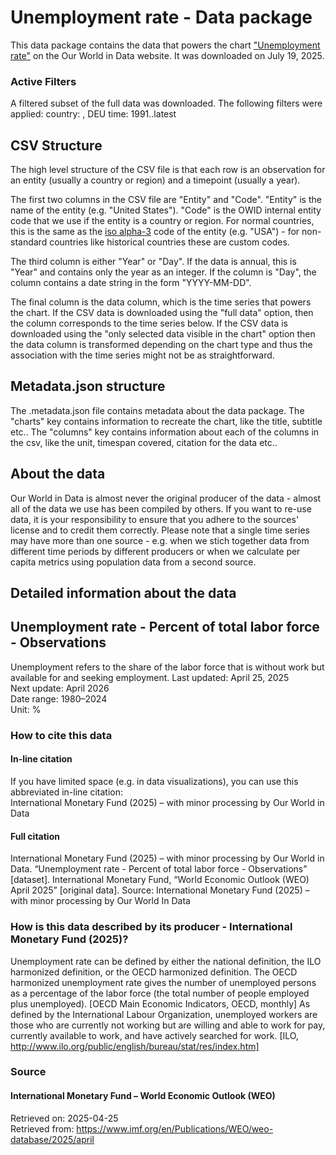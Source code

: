# Unemployment rate - Data package

This data package contains the data that powers the chart ["Unemployment rate"](https://ourworldindata.org/grapher/unemployment-rate-imf?time=1991..latest&country=~DEU&v=1&csvType=filtered&useColumnShortNames=false&utm_source=chatgpt.com) on the Our World in Data website. It was downloaded on July 19, 2025.

### Active Filters

A filtered subset of the full data was downloaded. The following filters were applied:
country: , DEU
time: 1991..latest

## CSV Structure

The high level structure of the CSV file is that each row is an observation for an entity (usually a country or region) and a timepoint (usually a year).

The first two columns in the CSV file are "Entity" and "Code". "Entity" is the name of the entity (e.g. "United States"). "Code" is the OWID internal entity code that we use if the entity is a country or region. For normal countries, this is the same as the [iso alpha-3](https://en.wikipedia.org/wiki/ISO_3166-1_alpha-3) code of the entity (e.g. "USA") - for non-standard countries like historical countries these are custom codes.

The third column is either "Year" or "Day". If the data is annual, this is "Year" and contains only the year as an integer. If the column is "Day", the column contains a date string in the form "YYYY-MM-DD".

The final column is the data column, which is the time series that powers the chart. If the CSV data is downloaded using the "full data" option, then the column corresponds to the time series below. If the CSV data is downloaded using the "only selected data visible in the chart" option then the data column is transformed depending on the chart type and thus the association with the time series might not be as straightforward.

## Metadata.json structure

The .metadata.json file contains metadata about the data package. The "charts" key contains information to recreate the chart, like the title, subtitle etc.. The "columns" key contains information about each of the columns in the csv, like the unit, timespan covered, citation for the data etc..

## About the data

Our World in Data is almost never the original producer of the data - almost all of the data we use has been compiled by others. If you want to re-use data, it is your responsibility to ensure that you adhere to the sources' license and to credit them correctly. Please note that a single time series may have more than one source - e.g. when we stich together data from different time periods by different producers or when we calculate per capita metrics using population data from a second source.

## Detailed information about the data


## Unemployment rate - Percent of total labor force - Observations
Unemployment refers to the share of the labor force that is without work but available for and seeking employment.
Last updated: April 25, 2025  
Next update: April 2026  
Date range: 1980–2024  
Unit: %  


### How to cite this data

#### In-line citation
If you have limited space (e.g. in data visualizations), you can use this abbreviated in-line citation:  
International Monetary Fund (2025) – with minor processing by Our World in Data

#### Full citation
International Monetary Fund (2025) – with minor processing by Our World in Data. “Unemployment rate - Percent of total labor force - Observations” [dataset]. International Monetary Fund, “World Economic Outlook (WEO) April 2025” [original data].
Source: International Monetary Fund (2025) – with minor processing by Our World In Data

### How is this data described by its producer - International Monetary Fund (2025)?
Unemployment rate can be defined by either the national definition, the ILO harmonized definition, or the OECD harmonized definition. The OECD harmonized unemployment rate gives the number of unemployed persons as a percentage of the labor force (the total number of people employed plus unemployed). [OECD Main Economic Indicators, OECD, monthly] As defined by the International Labour Organization, unemployed workers are those who are currently not working but are willing and able to work for pay, currently available to work, and have actively searched for work. [ILO, http://www.ilo.org/public/english/bureau/stat/res/index.htm]

### Source

#### International Monetary Fund – World Economic Outlook (WEO)
Retrieved on: 2025-04-25  
Retrieved from: https://www.imf.org/en/Publications/WEO/weo-database/2025/april  


    